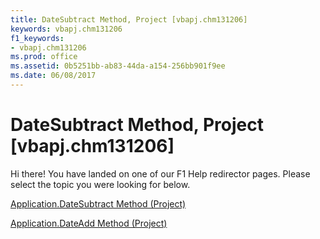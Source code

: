 ```yaml
---
title: DateSubtract Method, Project [vbapj.chm131206]
keywords: vbapj.chm131206
f1_keywords:
- vbapj.chm131206
ms.prod: office
ms.assetid: 0b5251bb-ab83-44da-a154-256bb901f9ee
ms.date: 06/08/2017
---
```



# DateSubtract Method, Project [vbapj.chm131206]

Hi there! You have landed on one of our F1 Help redirector pages. Please select the topic you were looking for below.

[Application.DateSubtract Method (Project)](http://msdn.microsoft.com/library/1eb05a59-271d-31d0-8945-23bc3c9600e0%28Office.15%29.aspx)

[Application.DateAdd Method (Project)](http://msdn.microsoft.com/library/df0da054-495c-c224-ebc8-b47acb78e2af%28Office.15%29.aspx)


